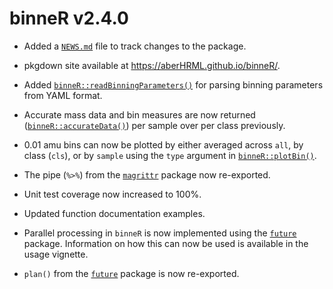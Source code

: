 # binneR v2.4.0

* Added a [`NEWS.md`](https://aberHRML.github.io/binneR/news/index.html) file to track changes to the package.

* pkgdown site available at <https://aberHRML.github.io/binneR/>.

* Added [`binneR::readBinningParameters()`](https://aberHRML.github.io/binneR/reference/readBinningParameters.html) for parsing binning parameters from YAML format.

* Accurate mass data and bin measures are now returned ([`binneR::accurateData()`](https://aberHRML.github.io/binneR/reference/accurateData.html)) per sample over per class previously.

* 0.01 amu bins can now be plotted by either averaged across `all`, by class (`cls`), or by `sample` using the `type` argument in [`binneR::plotBin()`](https://aberHRML.github.io/binneR/reference/plotBin.html).

* The pipe (`%>%`) from the [`magrittr`](https://magrittr.tidyverse.org/) package now re-exported.

* Unit test coverage now increased to 100%.

* Updated function documentation examples.

* Parallel processing in `binneR` is now implemented using the [`future`](https://cran.r-project.org/web/packages/future/index.html) package.
Information on how this can now be used is available in the usage vignette.

* `plan()` from the [`future`](https://cran.r-project.org/web/packages/future/index.html) package is now  re-exported.
